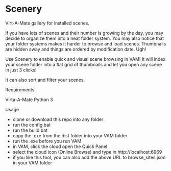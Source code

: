# Scenery
Virt-A-Mate gallery for installed scenes.

If you have lots of scenes and their number is growing by the day, you may decide to organize them into a neat folder system. You may also notice that your folder systems makes it harder to browse and load scenes. Thumbnails are hidden away and things are ordered by modification date. Ugh!

Use Scenery to enable quick and visual scene browsing in VAM! It will index your scene folder into a flat grid of thumbnails and let you open any scene in just 3 clicks!

It can also sort and filter your scenes.


Requirements

Virta-A-Mate
Python 3


Usage

- clone or download this repo into any folder
- run the config.bat
- run the build.bat
- copy the .exe from the dist folder into your VAM folder
- run the .exe before you run VAM
- in VAM, click the cloud open the Quick Panel
- select the cloud icon (Online Browse) and type in http://localhost:6969
- if you like this tool, you can also add the above URL to browse_sites.json in your VAM folder

